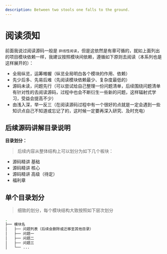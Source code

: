 ```yaml
---
description: Between two stools one falls to the ground.
---
```


# 阅读须知

前面我说过阅读源码一般是 `非线性阅读`，但是这依然是有章可循的，就如上面列出的项目模块依赖一样，我建议按照模块间依赖，遵循如下原则去阅读（本系列也是这样展开的）：

* 全局纵览，运筹帷幄（纵览全局明白各个模块的作用、依赖）
* 先少后多、先易后难（先阅读模块依赖最少、复杂度最低的）
* 源码未读，问题先行（可以尝试给自己整理一份问题清单，后续围绕问题清单有针对性的去阅读源码，过程中也会不断衍生一些新的问题，这样辐射式学习，受益会提高不少）
* 由浅入深，举一反三（在阅读源码过程中有一个很好的点就是一定会遇到一些知识点自己不知道或忘记了的，这时候一定要再深入研究、及时充电）

## **后续源码讲解目录说明**

**目录划分：**

> 后续内容从整体结构上可以划分为如下几个板块：

* 源码精讲 基础
* 源码精讲 核心
* 源码精讲 高级（待定）
* 福利章

## **单个目录划分**

> 细致的划分，每个模块结构大致按照如下层次划分

```bash
.
├── 模块名
│   ├── 问题列表（后续会删除或迁移至其他目录）
│   ├── 问题一
│   ├── 问题二
│   ├── 问题三
│   └── ...
```

